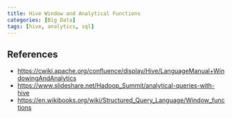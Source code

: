 ```yaml
---
title: Hive Window and Analytical Functions
categories: [Big Data]
tags: [hive, analytics, sql]
---
```


<!-- more -->

## References

* https://cwiki.apache.org/confluence/display/Hive/LanguageManual+WindowingAndAnalytics
* https://www.slideshare.net/Hadoop_Summit/analytical-queries-with-hive
* https://en.wikibooks.org/wiki/Structured_Query_Language/Window_functions
